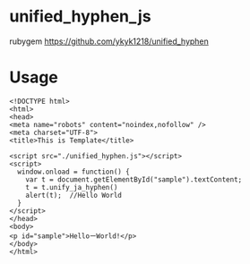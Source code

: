 # unified_hyphen_js
rubygem 
https://github.com/ykyk1218/unified_hyphen

# Usage 

```
<!DOCTYPE html>
<html>
<head>
<meta name="robots" content="noindex,nofollow" />
<meta charset="UTF-8">
<title>This is Template</title>

<script src="./unified_hyphen.js"></script>
<script>
  window.onload = function() {
    var t = document.getElementById("sample").textContent;
    t = t.unify_ja_hyphen()
    alert(t);  //Hello World
  }
</script>
</head>
<body>
<p id="sample">HelloーWorld!</p>
</body>
</html>
```
